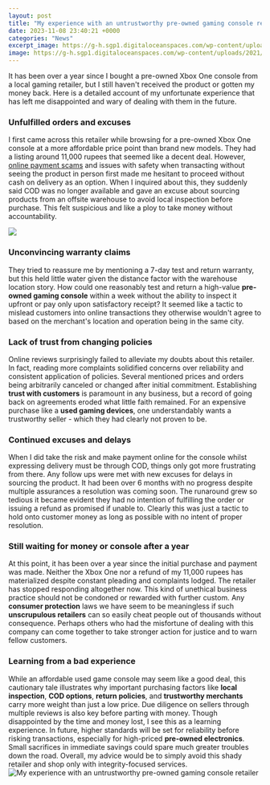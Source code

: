 ```yaml
---
layout: post
title: "My experience with an untrustworthy pre-owned gaming console retailer"
date: 2023-11-08 23:40:21 +0000
categories: "News"
excerpt_image: https://g-h.sgp1.digitaloceanspaces.com/wp-content/uploads/2021/12/03153248/ps4-slim-4.jpg
image: https://g-h.sgp1.digitaloceanspaces.com/wp-content/uploads/2021/12/03153248/ps4-slim-4.jpg
---
```


It has been over a year since I bought a pre-owned Xbox One console from a local gaming retailer, but I still haven't received the product or gotten my money back. Here is a detailed account of my unfortunate experience that has left me disappointed and wary of dealing with them in the future.
### Unfulfilled orders and excuses  
I first came across this retailer while browsing for a pre-owned Xbox One console at a more affordable price point than brand new models. They had a listing around 11,000 rupees that seemed like a decent deal. However, [online payment scams](https://store.fi.io.vn/chihuahuadog-owner-definition-funny-gift-idea-for-chihuahua-dog-owner3361-t-shirt) and issues with safety when transacting without seeing the product in person first made me hesitant to proceed without cash on delivery as an option. When I inquired about this, they suddenly said COD was no longer available and gave an excuse about sourcing products from an offsite warehouse to avoid local inspection before purchase. This felt suspicious and like a ploy to take money without accountability.

![](https://g-h.sgp1.digitaloceanspaces.com/wp-content/uploads/2022/06/04171611/ps4-Gaming-Console-Repackage.jpg)
### Unconvincing warranty claims 
They tried to reassure me by mentioning a 7-day test and return warranty, but this held little water given the distance factor with the warehouse location story. How could one reasonably test and return a high-value **pre-owned gaming console** within a week without the ability to inspect it upfront or pay only upon satisfactory receipt? It seemed like a tactic to mislead customers into online transactions they otherwise wouldn't agree to based on the merchant's location and operation being in the same city.
### Lack of trust from changing policies  
Online reviews surprisingly failed to alleviate my doubts about this retailer. In fact, reading more complaints solidified concerns over reliability and consistent application of policies. Several mentioned prices and orders being arbitrarily canceled or changed after initial commitment. Establishing **trust with customers** is paramount in any business, but a record of going back on agreements eroded what little faith remained. For an expensive purchase like a **used gaming devices**, one understandably wants a trustworthy seller - which they had clearly not proven to be.
### Continued excuses and delays 
When I did take the risk and make payment online for the console whilst expressing delivery must be through COD, things only got more frustrating from there. Any follow ups were met with new excuses for delays in sourcing the product. It had been over 6 months with no progress despite multiple assurances a resolution was coming soon. The runaround grew so tedious it became evident they had no intention of fulfilling the order or issuing a refund as promised if unable to. Clearly this was just a tactic to hold onto customer money as long as possible with no intent of proper resolution.
### Still waiting for money or console after a year 
At this point, it has been over a year since the initial purchase and payment was made. Neither the Xbox One nor a refund of my 11,000 rupees has materialized despite constant pleading and complaints lodged. The retailer has stopped responding altogether now. This kind of unethical business practice should not be condoned or rewarded with further custom. Any **consumer protection** laws we have seem to be meaningless if such **unscrupulous retailers** can so easily cheat people out of thousands without consequence. Perhaps others who had the misfortune of dealing with this company can come together to take stronger action for justice and to warn fellow customers.
### Learning from a bad experience
While an affordable used game console may seem like a good deal, this cautionary tale illustrates why important purchasing factors like **local inspection**, **COD options**, **return policies**, and **trustworthy merchants** carry more weight than just a low price. Due diligence on sellers through multiple reviews is also key before parting with money. Though disappointed by the time and money lost, I see this as a learning experience. In future, higher standards will be set for reliability before risking transactions, especially for high-priced **pre-owned electronics**. Small sacrifices in immediate savings could spare much greater troubles down the road. Overall, my advice would be to simply avoid this shady retailer and shop only with integrity-focused services.
![My experience with an untrustworthy pre-owned gaming console retailer](https://g-h.sgp1.digitaloceanspaces.com/wp-content/uploads/2021/12/03153248/ps4-slim-4.jpg)